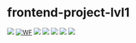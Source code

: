 # frontend-project-lvl1
<a href="https://codeclimate.com/github/codeclimate/codeclimate/maintainability"><img src="https://api.codeclimate.com/v1/badges/a99a88d28ad37a79dbf6/maintainability" /></a>
[![WF](https://github.com/Stonek79/frontend-project-lvl1/workflows/FirstWF/badge.svg)](https://github.com/Stonek79/frontend-project-lvl1/action)
<a href="https://asciinema.org/a/V9mRiHdKq7nhahIsXdBs0TxQE" target="_blank"><img src="https://asciinema.org/a/V9mRiHdKq7nhahIsXdBs0TxQE.svg" /></a>
<a href="https://asciinema.org/a/PHgWPB6QBVzusiSCDEZOvysSC" target="_blank"><img src="https://asciinema.org/a/PHgWPB6QBVzusiSCDEZOvysSC.svg" /></a>
<a href="https://asciinema.org/a/H67q8x39ROzTuQhB1w9pbNy8T" target="_blank"><img src="https://asciinema.org/a/H67q8x39ROzTuQhB1w9pbNy8T.svg" /></a>
<a href="https://asciinema.org/a/vkHakEvEaIMOd5H8R3Wdbl3up" target="_blank"><img src="https://asciinema.org/a/vkHakEvEaIMOd5H8R3Wdbl3up.svg" /></a>
<a href="https://asciinema.org/a/q194thP82Zi7n6qO7StaNaHC1" target="_blank"><img src="https://asciinema.org/a/q194thP82Zi7n6qO7StaNaHC1.svg" /></a>
